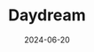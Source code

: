 ---  
layout: startup_page  
title: "Daydream"  
id: "daydream.ing"  
permalink: "/daydreamdaydream.ing06202024/"  
website: "https://daydream.ing/"  
funding_round: "Seed"  
funding_amount: "$50M"  
investors: "Forerunner Ventures, Index Ventures, GV (Google Ventures), True Ventures"  
about: "Daydream is an AI-powered e-commerce platform designed to revolutionize online shopping. It offers a highly personalized shopping experience with a superior search engine and a vast catalog of branded fashion. The platform leverages generative AI, machine learning, and computer vision to create an intuitive and improved consumer experience."  
markets: "E-commerce, Fashion, AI, Fintech, Big Data, Financial Services, Internet, Software, SaaS, Artificial Intelligence & Machine Learning"  
hq: "Hillsborough, California, United States"  
founded_year: "2023"  
linkedin: "https://www.linkedin.com/company/daydream-ing"  
twitter: "https://twitter.com/Daydream_HQ"  
instagram: ""  
facebook: "https://www.facebook.com/daydreamfactoryco"  
crunchbase: "https://www.crunchbase.com/organization/daydream-daf1"  
pitchbook: "https://pitchbook.com/profiles/company/588843-55"  

date_display: "20-Jun-2024"  
date: "2024-06-20"

# SEO Optimization  
meta_title: "Daydream - Seed Funding ($50M)"  
meta_description: "Daydream, Daydream is an AI-powered e-commerce platform designed to revolutionize online shopping. It offers a highly personalized shopping experience with a su..."  
meta_keywords: "Daydream, E-commerce, Fashion, AI, Fintech, Big Data, Financial Services, Internet, Software, SaaS, Artificial Intelligence & Machine Learning, Seed funding"  
canonical_url: "https://startup.projectstartups.com/daydreamdaydream.ing06202024/"  
---